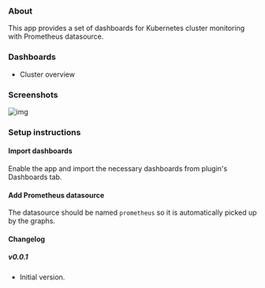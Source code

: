 ### About

This app provides a set of dashboards for Kubernetes cluster monitoring with Prometheus datasource.

### Dashboards

 * Cluster overview

### Screenshots

![img](https://raw.githubusercontent.com/percona/grafana-dashboards/master/assets/sample2.png)

### Setup instructions

#### Import dashboards

Enable the app and import the necessary dashboards from plugin's Dashboards tab.

#### Add Prometheus datasource

The datasource should be named `prometheus` so it is automatically picked up by the graphs.

#### Changelog

##### v0.0.1
- Initial version.
